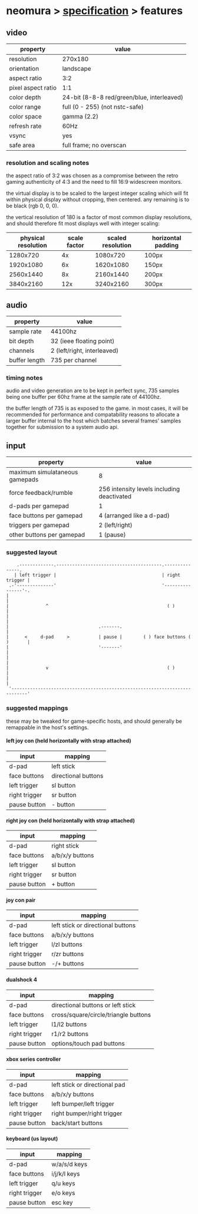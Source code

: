 # neomura > [specification](./readme.md) > features

## video

| property           | value                                      |
| ------------------ | ------------------------------------------ |
| resolution         | 270x180                                    |
| orientation        | landscape                                  |
| aspect ratio       | 3:2                                        |
| pixel aspect ratio | 1:1                                        |
| color depth        | 24-bit (8-8-8 red/green/blue, interleaved) |
| color range        | full (0 - 255) (not nstc-safe)             |
| color space        | gamma (2.2)                                |
| refresh rate       | 60Hz                                       |
| vsync              | yes                                        |
| safe area          | full frame; no overscan                    |

### resolution and scaling notes

the aspect ratio of 3:2 was chosen as a compromise between the retro gaming
authenticity of 4:3 and the need to fill 16:9 widescreen monitors.

the virtual display is to be scaled to the largest integer scaling which will
fit within physical display without cropping, then centered.  any remaining is
to be black (rgb 0, 0, 0).

the vertical resolution of 180 is a factor of most common display resolutions,
and should therefore fit most displays well with integer scaling:

| physical resolution | scale factor | scaled resolution | horizontal padding |
| ------------------- | ------------ | ----------------- | ------------------ |
| 1280x720            | 4x           | 1080x720          | 100px              |
| 1920x1080           | 6x           | 1620x1080         | 150px              |
| 2560x1440           | 8x           | 2160x1440         | 200px              |
| 3840x2160           | 12x          | 3240x2160         | 300px              |

## audio

| property      | value                       |
| ------------- | --------------------------- |
| sample rate   | 44100hz                     |
| bit depth     | 32 (ieee floating point)    |
| channels      | 2 (left/right, interleaved) |
| buffer length | 735 per channel             |

### timing notes

audio and video generation are to be kept in perfect sync, 735 samples being one
buffer per 60hz frame at the sample rate of 44100hz.

the buffer length of 735 is as exposed to the game.  in most cases, it will be
recommended for performance and compatability reasons to allocate a larger
buffer internal to the host which batches several frames' samples together for
submission to a system audio api.

## input

| property                       | value                                      |
| ------------------------------ | ------------------------------------------ |
| maximum simulataneous gamepads | 8                                          |
| force feedback/rumble          | 256 intensity levels including deactivated |
| d-pads per gamepad             | 1                                          |
| face buttons per gamepad       | 4 (arranged like a d-pad)                  |
| triggers per gamepad           | 2 (left/right)                             |
| other buttons per gamepad      | 1 (pause)                                  |

### suggested layout

```
    .-------------.----------------------------------------.---------------.
   | left trigger |                                        | right trigger |
 .-'--------------'                                        '----------------'-.
|                                                                              |
|              ^                                             ( )               |
|                                                                              |
|                                  .-------.                                   |
|      <     d-pad     >           | pause |        ( ) face buttons ( )       |
|                                  '-------'                                   |
|                                                                              |
|              v                                             ( )               |
|                                                                              |
 '----------------------------------------------------------------------------'
```

### suggested mappings

these may be tweaked for game-specific hosts, and should generally be remappable
in the host's settings.

#### left joy con (held horizontally with strap attached)

| input         | mapping             |
| ------------- | ------------------- |
| d-pad         | left stick          |
| face buttons  | directional buttons |
| left trigger  | sl button           |
| right trigger | sr button           |
| pause button  | - button            |

#### right joy con (held horizontally with strap attached)

| input         | mapping             |
| ------------- | ------------------- |
| d-pad         | right stick         |
| face buttons  | a/b/x/y buttons     |
| left trigger  | sl button           |
| right trigger | sr button           |
| pause button  | + button            |

#### joy con pair

| input         | mapping                           |
| ------------- | --------------------------------- |
| d-pad         | left stick or directional buttons |
| face buttons  | a/b/x/y buttons                   |
| left trigger  | l/zl buttons                      |
| right trigger | r/zr buttons                      |
| pause button  | -/+ buttons                       |

#### dualshock 4

| input         | mapping                              |
| ------------- | ------------------------------------ |
| d-pad         | directional buttons or left stick    |
| face buttons  | cross/square/circle/triangle buttons |
| left trigger  | l1/l2 buttons                        |
| right trigger | r1/r2 buttons                        |
| pause button  | options/touch pad buttons            |

#### xbox series controller

| input         | mapping                       |
| ------------- | ----------------------------- |
| d-pad         | left stick or directional pad |
| face buttons  | a/b/x/y buttons               |
| left trigger  | left bumper/left trigger      |
| right trigger | right bumper/right trigger    |
| pause button  | back/start buttons            |

#### keyboard (us layout)

| input         | mapping                       |
| ------------- | ----------------------------- |
| d-pad         | w/a/s/d keys                  |
| face buttons  | i/j/k/l keys                  |
| left trigger  | q/u keys                      |
| right trigger | e/o keys                      |
| pause button  | esc key                       |
